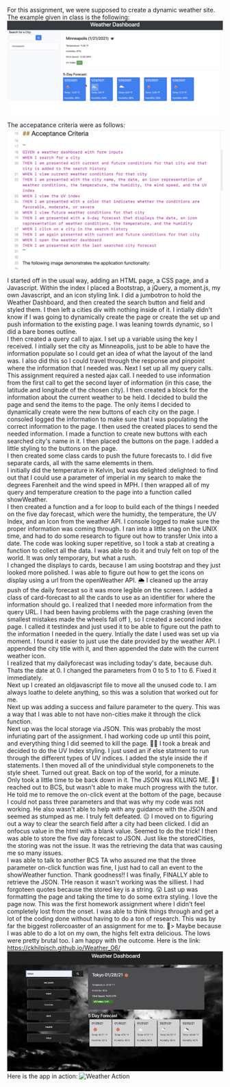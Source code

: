 For this assignment, we were supposed to create a dynamic weather site.   The example given in class is the following: ![Weather Site](assets/Weather_goal_6.png)  
The accepatance criteria were as follows: ![Criteria](assets/Weather_criteria_6.png)

I started off in the usual way, adding an HTML page, a CSS page, and a Javascript.   Within the index I placed a Bootstrap, a jQuery, a moment.js, my own Javascript, and an icon styling link.  I did a jumbotron to hold the Weather Dashboard, and then created the search button and field and styled them.  I then left a cities div with nothing inside of it.  I intially didn't know if I was going to dynamically create the page or create the set up and push information to the existing page.  I was leaning towrds dynamic, so I did a bare bones outline.  
I then created a query call to ajax.   I set up a variable using the key I received.   I intially set the city as Minneapolis, just to be able to have the information populate so I could get an idea of what the layout of the land was.  I also did this so I could travel through the response and pinpoint where the information that I needed was. 
Next I set up all my query calls.  This assignment required a nested ajax call.  I needed to use information from the first call to get the second layer of information (in this case, the latitude and longitude of the chosen city).  I then created a block for the information about the current weather to be held.  I decided to build the page and send the items to the page.  The only items I decided to dynamically create were the new buttons of each city on the page.  I consoled logged the information to make sure that I was populating the correct information to the page.  I then used the created places to send the needed information.
I made a function to create new buttons with each searched city's name in it.  I then placed the buttons on the page.  I added a little styling to the buttons on the page.  
I then created some class cards to push the future forecasts to.   I did five separate cards, all with the same elememts in them.  
I initially did the temperature in Kelvin, but was delighted :delighted: to find out that I could use a parameter of imperial in my search to make the degrees Farenheit and the wind speed in MPH.  I then wrapped all of my query and temperature creation to the page into a function called showWeather.  
I then created a function and a for loop to build each of the things I needed on the five day forecast, which were the humidty, the temperature, the UV Index, and an Icon from the weather API.  I console logged to make sure the proper information was coming through.  I ran into a little snag on the UNIX time, and had to do some research to figure out how to transfer Unix into a date. 
The code was looking super repetitive, so I took a stab at creating a function to collect all the data.  I was able to do it and truly felt on top of the world.  It was only temporary, but what a rush.    
I changed the displays to cards, because I am using bootstrap and they just looked more polished.  I was able to figure out how to get the icons on display using a url from the openWeather API. :sun_behind_rain_cloud: I cleaned up the array push of the daily forecast so it was more legible on the screen.  I added a class of card-forecast to all the cards to use as an identifier for where the information should go.
I realized that I needed more information from the query URL.  I had been having problems with the page crashing (even the smallest mistakes made the wheels fall off ), so I created a second index page.   I called it testindex and just used it to be able to figure out the path to the information I needed in the query.
Intially the date I used was set up via moment.  I found it easier to just use the date provided by the weather API.  I appended the city title with it, and then appended the date with the current weather icon.  
I realized that my dailyforecast was including today's date, because duh.  Thats the date at 0.  I changed the parameters from 0 to 5 to 1 to 6.  Fixed it immediately.  
Next up I created an oldjavascript file to move all the unused code to.  I am always loathe to delete anything, so this was a solution that worked out for me.  
Next up was adding a success and failure parameter to the query.   This was a way that I was able to not have non-cities make it through the click function.  
Next up was the local storage via JSON.  This was probably the most infuriating part of the assignment.  I had working code up until this point, and everything thing I did seemed to kill the page.  :woman_facepalming:
I took a break and decided to do the UV Index styling.  I just used an if else statment to run through the different types of UV indices.  I added the style inside the if statements. I then moved all of the unindividual style componenets to the style sheet. Turned out great.   Back on top of the world, for a minute.  
Only took a little time to be back down in it.  The JSON was KILLING ME. :knife:
I reached out to BCS, but wasn't able to make much progress with the tutor.  He told me to remove the on-click event at the bottom of the page, because I could not pass three parameters and that was why my code was not working.  He also wasn't able to help with any guidance with the JSON and seemed as stumped as me.   I truly felt defeated.  :expressionless:
I moved on to figuring out a way to clear the search field after a city had been clicked.  I did an onfocus value in the html with a blank value.  Seemed to do the trick!
I then was able to store the five day forecast to JSON.  Just like the storedCities, the storing was not the issue.  It was the retrieving the data that was causing me so many issues.  
I was able to talk to another BCS TA who assured me that the three parameter on-click function was fine, I just had to call an event to the showWeather function.  Thank goodness!!
I was finally, FINALLY able to retrieve the JSON.   THe reason it wasn't working was the silliest.  I had forgoteen quotes because the stored key is a string.  	:astonished:
Last up was formatting the page and taking the time to do some extra styling.  I love the page now.
This was the first homework assignment where I didn't feel completely lost from the onset.  I was able to think things through and get a lot of the coding done without having to do a ton of research. 
This was by far the biggest rollercoaster of an assignment for me to.  :roller_coaster:>  Maybe because I was able to do a lot on my own, the highs felt extra delicious.  The lows were pretty brutal too.  I am happy with the outcome.  Here is the link:  https://ckhilpisch.github.io/Weather_06/ ![MyPage](assets/MyWeather.png)
Here is the app in action:
![Weather Action](assets/Weather_Demo.gif)  
